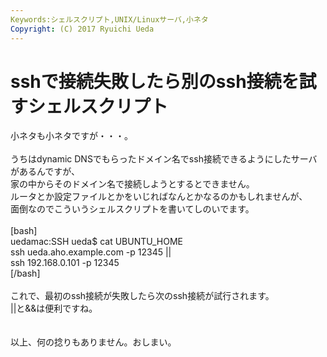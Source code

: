 ```yaml
---
Keywords:シェルスクリプト,UNIX/Linuxサーバ,小ネタ
Copyright: (C) 2017 Ryuichi Ueda
---
```


# sshで接続失敗したら別のssh接続を試すシェルスクリプト
小ネタも小ネタですが・・・。<br />
<br />
うちはdynamic DNSでもらったドメイン名でssh接続できるようにしたサーバがあるんですが、<br />
家の中からそのドメイン名で接続しようとするとできません。<br />
ルータとか設定ファイルとかをいじればなんとかなるのかもしれませんが、<br />
面倒なのでこういうシェルスクリプトを書いてしのいでます。<br />
<br />
[bash]<br />
uedamac:SSH ueda$ cat UBUNTU_HOME <br />
ssh ueda.aho.example.com -p 12345 ||<br />
ssh 192.168.0.101 -p 12345<br />
[/bash]<br />
<br />
これで、最初のssh接続が失敗したら次のssh接続が試行されます。<br />
||と&&は便利ですね。<br />
<br />
<br />
以上、何の捻りもありません。おしまい。
